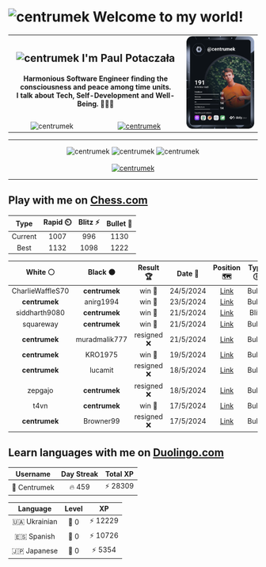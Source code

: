 <h1>
  <img
    src="https://emojis.slackmojis.com/emojis/images/1531849430/4246/blob-sunglasses.gif"
    width="30"
    alt="centrumek"
  />
  Welcome to my world!
</h1>

<table>
  <tbody>
    <tr>
      <td align="center" width="70%" colspan="2">
        <h2>
          <img
            src="https://raw.githubusercontent.com/MartinHeinz/MartinHeinz/master/wave.gif"
            width="30px"
            alt="centrumek"
          />
          I'm Paul Potaczała
        </h2>
        <h4>
          Harmonious Software Engineer finding the consciousness and peace among time units.
          <br/>
          I talk about Tech, Self-Development and Well-Being. 🌿🧘🚀
        </h4>
      </td>
      <td width="30%" rowspan="2">
        <a href="https://app.daily.dev/centrumek">
          <img
            src="./devcard.svg"
            alt="centrumek"
          />
        </a>
      </td>
    </tr>
    <tr align="center">
      <td>
        <img
          src="https://komarev.com/ghpvc/?username=centrumek&label=visitors&color=0e75b6&style=flat"
          alt="centrumek"
        >
      </td>
      <td>
        <a href="https://stackoverflow.com/users/14496012/centrumek">
          <img
            src="https://stackoverflow.com/users/flair/14496012.png?theme=dark"
            alt="centrumek"
          >
        </a>
      </td>
    </tr>
  </tbody>
</table>

---
<div align="center">
  <img 
    src="https://github-readme-stats.vercel.app/api?username=centrumek&show_icons=true&count_private=true&theme=dark&hide_border=true&hide=issues,contribs&bg_color=00000000"
    alt="centrumek"
  />
  <img
    src="https://github-readme-stats.vercel.app/api/top-langs/?username=centrumek&layout=compact&hide_border=true&theme=dark&bg_color=00000000&langs_count=6&exclude_repo=air-statistic-app"
    alt="centrumek"
  />
  <img 
    src="https://github-readme-streak-stats.herokuapp.com?user=centrumek&theme=dark&hide_border=true&background=FFFFFF00"
    alt="centrumek"
  />
  <br/>
  <br/>
  <a href="https://www.buymeacoffee.com/centrumek">
    <img
      src="https://cdn.buymeacoffee.com/buttons/v2/default-orange.png"
      height="50"
      width="210"
      alt="centrumek"
    />
  </a>
</div>

---

## Play with me on [Chess.com](https://www.chess.com/member/centrumek)

<div align="center">
<!--START_SECTION:chessStats-->
<!-- Automatically generated with https://github.com/Balastrong/chess-stats-action -->

| Type | Rapid ⏲️ | Blitz ⚡ | Bullet 🔫 |
|:---:|:---:|:---:|:---:|
| Current | 1007 | 996 | 1130 |
| Best | 1132 | 1098 | 1222 |

| White ⚪ | Black ⚫ | Result 🏆 | Date 📅 | Position 🗺️ | Type 🕕 |
|:---:|:---:|:---:|:---:|:---:|:---:|
| CharlieWaffleS70 | **centrumek** | win 🥇 | 24/5/2024 | <a href="http://www.ee.unb.ca/cgi-bin/tervo/fen.pl?select=r5k1/pb2q1p1/1p2p3/2p1r2p/2P1p3/1P2N3/P1Q2PP1/R3R1K1 w - -">Link</a> | Bullet |
| **centrumek** | anirg1994 | win 🥇 | 23/5/2024 | <a href="http://www.ee.unb.ca/cgi-bin/tervo/fen.pl?select=4r3/5k2/p1KB4/Pp5p/8/3P4/8/8 b - -">Link</a> | Bullet |
| siddharth9080 | **centrumek** | win 🥇 | 21/5/2024 | <a href="http://www.ee.unb.ca/cgi-bin/tervo/fen.pl?select=7R/p1p2P2/1p6/3p4/8/4b1k1/PPP5/3K4 w - -">Link</a> | Blitz |
| squareway | **centrumek** | win 🥇 | 21/5/2024 | <a href="http://www.ee.unb.ca/cgi-bin/tervo/fen.pl?select=r1b2r2/pp4k1/2n2p1p/2p2qp1/2B5/2Q2N2/PB3PPP/4R1K1 w - -">Link</a> | Bullet |
| **centrumek** | muradmalik777 | resigned ❌ | 21/5/2024 | <a href="http://www.ee.unb.ca/cgi-bin/tervo/fen.pl?select=2k5/1p6/p2p4/3P4/7r/1K6/8/8 w - -">Link</a> | Bullet |
| **centrumek** | KRO1975 | win 🥇 | 19/5/2024 | <a href="http://www.ee.unb.ca/cgi-bin/tervo/fen.pl?select=8/4R3/1R2p1p1/2p3kn/1b6/4r3/1KP5/8 b - -">Link</a> | Bullet |
| **centrumek** | lucamit | resigned ❌ | 18/5/2024 | <a href="http://www.ee.unb.ca/cgi-bin/tervo/fen.pl?select=7B/1pp2p1p/4k3/p7/8/8/6K1/1r5n w - a6">Link</a> | Bullet |
| zepgajo | **centrumek** | resigned ❌ | 18/5/2024 | <a href="http://www.ee.unb.ca/cgi-bin/tervo/fen.pl?select=8/3kbQ2/rp1p2pB/8/2PRP3/pP1n4/P4PPP/1K1R4 b - -">Link</a> | Bullet |
| t4vn | **centrumek** | win 🥇 | 17/5/2024 | <a href="http://www.ee.unb.ca/cgi-bin/tervo/fen.pl?select=6k1/5ppp/4p3/4P3/8/5N1P/5rq1/4R2K w - -">Link</a> | Bullet |
| **centrumek** | Browner99 | resigned ❌ | 17/5/2024 | <a href="http://www.ee.unb.ca/cgi-bin/tervo/fen.pl?select=3r1rk1/p7/3q2p1/1p1K4/8/8/6PP/8 w - -">Link</a> | Bullet |

<!--END_SECTION:chessStats-->
</div>

## Learn languages with me on [Duolingo.com](https://www.duolingo.com/profile/Centrumek)

<div align="center">
<!--START_SECTION:duolingoStats-->
<!-- Automatically generated with https://github.com/centrumek/duolingo-readme-stats-->

| Username | Day Streak | Total XP |
|:---:|:---:|:---:|
| 👤 Centrumek | 🔥 459 | ⚡ 28309 |

| Language | Level | XP |
|:---:|:---:|:---:|
| 🇺🇦 Ukrainian | 👑 0 | ⚡ 12229 |
| 🇪🇸 Spanish | 👑 0 | ⚡ 10726 |
| 🇯🇵 Japanese | 👑 0 | ⚡ 5354 |

<!--END_SECTION:duolingoStats-->
</div>
<!--
**centrumek/centrumek** is a ✨ _special_ ✨ repository because its `README.md` (this file) appears on your GitHub profile.

Here are some ideas to get you started:

- 🔭 I’m currently working on ...
- 🌱 I’m currently learning ...
- 👯 I’m looking to collaborate on ...
- 🤔 I’m looking for help with ...
- 💬 Ask me about ...
- 📫 How to reach me: ...
- 😄 Pronouns: ...
- ⚡ Fun fact: ...
-->
